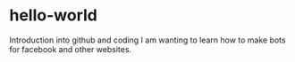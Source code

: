 # hello-world
Introduction into github and coding
I am wanting to learn how to make bots for facebook and other websites. 
